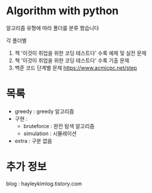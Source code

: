 # Algorithm with python

알고리즘 유형에 따라 폴더를 분류 했습니다

각 폴더별
1. 책 '이것이 취업을 위한 코딩 테스트다' 수록 예제 및 실전 문제
2. 책 '이것이 취업을 위한 코딩 테스트다' 수록 기출 문제
3. 백준 코드 단계별 문제 https://www.acmicpc.net/step


# 목록
- greedy : greedy 알고리즘
- 구현 :
  - bruteforce : 완전 탐색 알고리즘
  - simulation : 시뮬레이션
- extra : 구분 없음


# 추가 정보
blog : hayleykimlog.tistory.com
